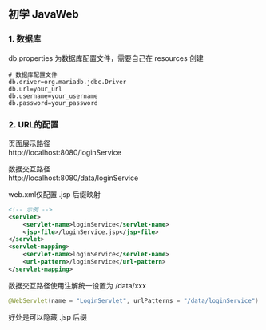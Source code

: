 ## 初学 JavaWeb

### 1. 数据库
db.properties 为数据库配置文件，需要自己在 resources 创建
```properties
# 数据库配置文件
db.driver=org.mariadb.jdbc.Driver
db.url=your_url
db.username=your_username
db.password=your_password
```
### 2. URL的配置

页面展示路径  
http://localhost:8080/loginService

数据交互路径  
http://localhost:8080/data/loginService

web.xml仅配置 .jsp 后缀映射
```xml
<!-- 示例 -->
<servlet>
    <servlet-name>loginService</servlet-name>
    <jsp-file>/loginService.jsp</jsp-file>
</servlet>
<servlet-mapping>
    <servlet-name>loginService</servlet-name>
    <url-pattern>/loginService</url-pattern>
</servlet-mapping>
```
数据交互路径使用注解统一设置为 /data/xxx

```java
@WebServlet(name = "LoginServlet", urlPatterns = "/data/loginService")
```
好处是可以隐藏 .jsp 后缀
